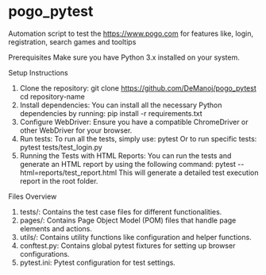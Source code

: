 # pogo_pytest
Automation script to test the https://www.pogo.com for features like, login, registration, search games and tooltips

Prerequisites
Make sure you have Python 3.x installed on your system.

Setup Instructions
1. Clone the repository:
    git clone https://github.com/DeManoj/pogo_pytest
    cd repository-name
2. Install dependencies:
    You can install all the necessary Python dependencies by running:
    pip install -r requirements.txt
3. Configure WebDriver:
    Ensure you have a compatible ChromeDriver or other WebDriver for your browser.
4. Run tests:
    To run all the tests, simply use:
    pytest
    Or to run specific tests:
    pytest tests/test_login.py
5. Running the Tests with HTML Reports:
    You can run the tests and generate an HTML report by using the following command:
    pytest --html=reports/test_report.html 
    This will generate a detailed test execution report in the root folder.


Files Overview

1.  tests/: Contains the test case files for different functionalities.
2. pages/: Contains Page Object Model (POM) files that handle page elements and actions.
3. utils/: Contains utility functions like configuration and helper functions.
4. conftest.py: Contains global pytest fixtures for setting up browser configurations.
5. pytest.ini: Pytest configuration for test settings.







